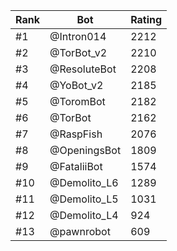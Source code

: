 Rank|Bot|Rating
---|---|---
#1|@Intron014|2212
#2|@TorBot_v2|2210
#3|@ResoluteBot|2208
#4|@YoBot_v2|2185
#5|@ToromBot|2182
#6|@TorBot|2162
#7|@RaspFish|2076
#8|@OpeningsBot|1809
#9|@FataliiBot|1574
#10|@Demolito_L6|1289
#11|@Demolito_L5|1031
#12|@Demolito_L4|924
#13|@pawnrobot|609
